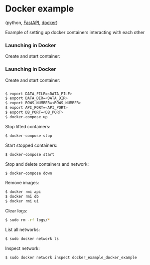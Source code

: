 # Docker example  

(python, [FastAPI](https://fastapi.tiangolo.com/), [docker](https://docs.docker.com/))

Example of setting up docker containers interacting with each other

### Launching in Docker

Create and start container:


### Launching in Docker

Create and start container:

```bash

$ export DATA_FILE=<DATA_FILE>
$ export DATA_DIR=<DATA_DIR>
$ export ROWS_NUMBER=<ROWS_NUMBER>
$ export API_PORT=<API_PORT>
$ export DB_PORT=<DB_PORT>
$ docker-compose up

```

Stop lifted containers:

```bash
$ docker-compose stop
```

Start stopped containers:

```bash
$ docker-compose start
```

Stop and delete containers and network:

```bash
$ docker-compose down
```

Remove images:

```bash
$ docker rmi api
$ docker rmi db
$ docker rmi ui
```

Clear logs:

```bash
$ sudo rm -rf logs/*
```

List all networks:

```bash
$ sudo docker network ls
```

Inspect network:

```bash
$ sudo docker network inspect docker_example_docker_example
```